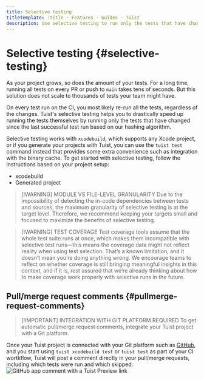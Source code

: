 ```yaml
---
title: Selective testing
titleTemplate: :title · Features · Guides · Tuist
description: Use selective testing to run only the tests that have changed since the last successful test run.
---
```


# Selective testing {#selective-testing}

As your project grows, so does the amount of your tests. For a long time, running all tests on every PR or push to `main` takes tens of seconds. But this solution does not scale to thousands of tests your team might have.

On every test run on the CI, you most likely re-run all the tests, regardless of the changes. Tuist's selective testing helps you to drastically speed up running the tests themselves by running only the tests that have changed since the last successful test run based on our <LocalizedLink href="/guides/features/projects/hashing">hashing algorithm</LocalizedLink>.

Selective testing works with `xcodebuild`, which supports any Xcode project, or if you generate your projects with Tuist, you can use the `tuist test` command instead that provides some extra convenience such as integration with the <LocalizedLink href="/guides/features/cache">binary cache</LocalizedLink>. To get started with selective testing, follow the instructions based on your project setup:

- <LocalizedLink href="/guides/features/selective-testing/xcodebuild">xcodebuild</LocalizedLink>
- <LocalizedLink href="/guides/features/selective-testing/generated-project">Generated project</LocalizedLink>

> [!WARNING] MODULE VS FILE-LEVEL GRANULARITY
> Due to the impossibility of detecting the in-code dependencies between tests and sources, the maximum granularity of selective testing is at the target level. Therefore, we recommend keeping your targets small and focused to maximize the benefits of selective testing.

> [!WARNING] TEST COVERAGE
> Test coverage tools assume that the whole test suite runs at once, which makes them incompatible with selective test runs—this means the coverage data might not reflect reality when using test selection. That’s a known limitation, and it doesn’t mean you’re doing anything wrong. We encourage teams to reflect on whether coverage is still bringing meaningful insights in this context, and if it is, rest assured that we’re already thinking about how to make coverage work properly with selective runs in the future.

## Pull/merge request comments {#pullmerge-request-comments}

> [!IMPORTANT] INTEGRATION WITH GIT PLATFORM REQUIRED
> To get automatic pull/merge request comments, integrate your <LocalizedLink href="/guides/server/accounts-and-projects">Tuist project</LocalizedLink> with a <LocalizedLink href="/guides/server/authentication">Git platform</LocalizedLink>.

Once your Tuist project is connected with your Git platform such as [GitHub](https://github.com), and you start using `tuist xcodebuild test` or `tuist test` as part of your CI wortkflow, Tuist will post a comment directly in your pull/merge requests, including which tests were run and which skipped:
![GitHub app comment with a Tuist Preview link](/images/guides/features/selective-testing/github-app-comment.png)
